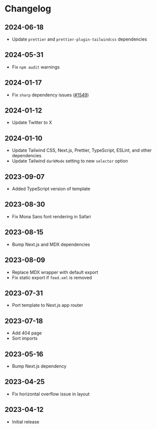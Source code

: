 # Changelog

## 2024-06-18

- Update `prettier` and `prettier-plugin-tailwindcss` dependencies

## 2024-05-31

- Fix `npm audit` warnings

## 2024-01-17

- Fix `sharp` dependency issues ([#1549](https://github.com/tailwindlabs/tailwindui-issues/issues/1549))

## 2024-01-12

- Update Twitter to X

## 2024-01-10

- Update Tailwind CSS, Next.js, Prettier, TypeScript, ESLint, and other dependencies
- Update Tailwind `darkMode` setting to new `selector` option

## 2023-09-07

- Added TypeScript version of template

## 2023-08-30

- Fix Mona Sans font rendering in Safari

## 2023-08-15

- Bump Next.js and MDX dependencies

## 2023-08-09

- Replace MDX wrapper with default export
- Fix static export if `feed.xml` is removed

## 2023-07-31

- Port template to Next.js app router

## 2023-07-18

- Add 404 page
- Sort imports

## 2023-05-16

- Bump Next.js dependency

## 2023-04-25

- Fix horizontal overflow issue in layout

## 2023-04-12

- Initial release
